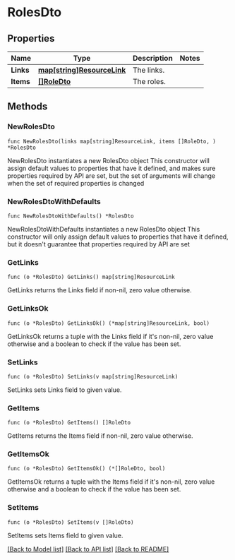 # RolesDto

## Properties

Name | Type | Description | Notes
------------ | ------------- | ------------- | -------------
**Links** | [**map[string]ResourceLink**](ResourceLink.md) | The links. | 
**Items** | [**[]RoleDto**](RoleDto.md) | The roles. | 

## Methods

### NewRolesDto

`func NewRolesDto(links map[string]ResourceLink, items []RoleDto, ) *RolesDto`

NewRolesDto instantiates a new RolesDto object
This constructor will assign default values to properties that have it defined,
and makes sure properties required by API are set, but the set of arguments
will change when the set of required properties is changed

### NewRolesDtoWithDefaults

`func NewRolesDtoWithDefaults() *RolesDto`

NewRolesDtoWithDefaults instantiates a new RolesDto object
This constructor will only assign default values to properties that have it defined,
but it doesn't guarantee that properties required by API are set

### GetLinks

`func (o *RolesDto) GetLinks() map[string]ResourceLink`

GetLinks returns the Links field if non-nil, zero value otherwise.

### GetLinksOk

`func (o *RolesDto) GetLinksOk() (*map[string]ResourceLink, bool)`

GetLinksOk returns a tuple with the Links field if it's non-nil, zero value otherwise
and a boolean to check if the value has been set.

### SetLinks

`func (o *RolesDto) SetLinks(v map[string]ResourceLink)`

SetLinks sets Links field to given value.


### GetItems

`func (o *RolesDto) GetItems() []RoleDto`

GetItems returns the Items field if non-nil, zero value otherwise.

### GetItemsOk

`func (o *RolesDto) GetItemsOk() (*[]RoleDto, bool)`

GetItemsOk returns a tuple with the Items field if it's non-nil, zero value otherwise
and a boolean to check if the value has been set.

### SetItems

`func (o *RolesDto) SetItems(v []RoleDto)`

SetItems sets Items field to given value.



[[Back to Model list]](../README.md#documentation-for-models) [[Back to API list]](../README.md#documentation-for-api-endpoints) [[Back to README]](../README.md)


